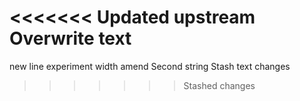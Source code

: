 <<<<<<< Updated upstream
Overwrite text
=======
new line
experiment width amend
Second string
Stash text changes
>>>>>>> Stashed changes
